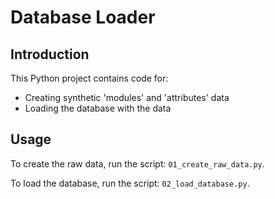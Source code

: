 # Database Loader

## Introduction

This Python project contains code for:

* Creating synthetic 'modules' and 'attributes' data
* Loading the database with the data

## Usage

To create the raw data, run the script: `01_create_raw_data.py`.

To load the database, run the script: `02_load_database.py`.
